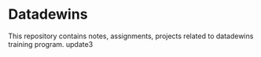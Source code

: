 # Datadewins
This repository contains notes, assignments, projects related to datadewins training program.
update3
